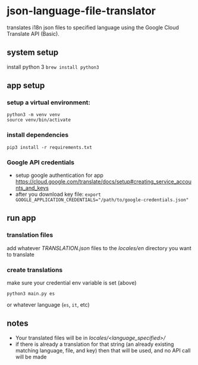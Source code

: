 # json-language-file-translator
translates i18n json files to specified language using the Google Cloud Translate API (Basic).

## system setup
install python 3 `brew install python3`

## app setup
### setup a virtual environment:
    python3 -m venv venv
    source venv/bin/activate

### install dependencies
    pip3 install -r requirements.txt

### Google API credentials
- setup google authentication for app https://cloud.google.com/translate/docs/setup#creating_service_accounts_and_keys
- after you download key file: `export GOOGLE_APPLICATION_CREDENTIALS="/path/to/google-credentials.json"`

## run app
### translation files
add whatever *TRANSLATION.json* files to the *locales/en* directory you want to translate

### create translations
make sure your credential env variable is set (above)

    python3 main.py es
or whatever language (`es`, `it`, etc)
## notes
- Your translated files will be in *locales/<language_specified>/*
- if there is already a translation for that string (an already existing matching language, file, and key) then that will be used, and no API call will be made
